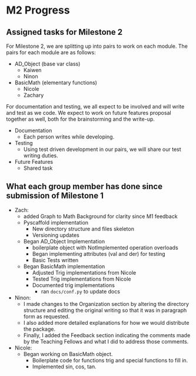 # M2 Progress

## Assigned tasks for Milestone 2
For Milestone 2, we are splitting up into pairs to work on each module. The pairs for each module are as follows:

 - AD_Object (base var class)
   - Kaiwen
   - Ninon
 - BasicMath (elementary functions)
   - Nicole
   - Zachary
  
 For documentation and testing, we all expect to be involved and will write and test as we code. We expect to work on future features proposal together as well, both for the brainstorming and the write-up.
 - Documentation
   - Each person writes while developing.
 - Testing
   - Using test driven development in our pairs, we will share our test writing duties.
 - Future Features
   - Shared task

## What each group member has done since submission of Milestone 1
 - Zach:
   - added Graph to Math Background for clarity since M1 feedback
   - Pyscaffold implementation
     - New directory structure and files skeleton 
     - Versioning updates
   - Began AD_Object Implementation
     - boilerplate object with NotImplemented operation overloads
     - Began implementing attributes (val and der) for testing
     - Basic Tests written
   - Began BasicMath implementation
     - Adjusted Trig implementations from Nicole
     - Tested Trig implementations from Nicole
     - Documented trig implementations 
       - ran `docs/conf.py` to update docs
 - Ninon:
   - I made changes to the Organization section by altering the directory structure and editing the original writing so that it was in paragraph form as requested. 
   - I also added more detailed explanations for how we would distribute the package. 
   - Finally, I added the Feedback section indicating the comments made by the Teaching Fellows and what I did to address those comments.
- Nicole:
  - Began working on BasicMath object. 
    - Boilerplate code for functions trig and special functions to fill in. 
    - Implemented sin, cos, tan.
  
